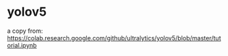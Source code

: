 # yolov5

a copy from: 
https://colab.research.google.com/github/ultralytics/yolov5/blob/master/tutorial.ipynb
